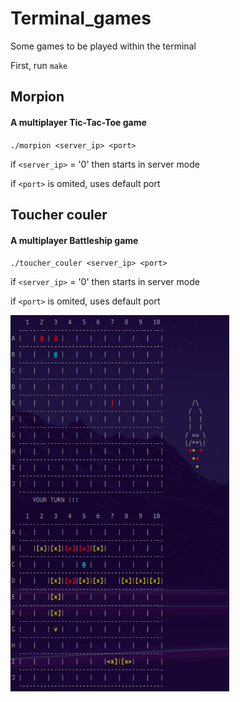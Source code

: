 # Terminal_games
Some games to be played within the terminal

First, run `make`

## Morpion
#### A multiplayer Tic-Tac-Toe game
`./morpion <server_ip> <port>`

if `<server_ip>` = '0' then starts in server mode

if `<port>` is omited, uses default port

## Toucher couler
#### A multiplayer Battleship game
`./toucher_couler <server_ip> <port>`

if `<server_ip>` = '0' then starts in server mode

if `<port>` is omited, uses default port

<img src="https://github.com/Leizar06001/Terminal_games/blob/aa9efebe6ba8a7efa386c0ceb572c1013534ea13/Battleships.png" width="350"/>
